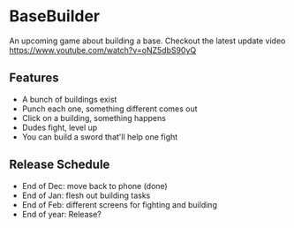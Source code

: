 # BaseBuilder
An upcoming game about building a base. Checkout the latest update video https://www.youtube.com/watch?v=oNZ5dbS90yQ

## Features
* A bunch of buildings exist
* Punch each one, something different comes out
* Click on a building, something happens
* Dudes fight, level up
* You can build a sword that'll help one fight

## Release Schedule

* End of Dec: move back to phone (done)
* End of Jan: flesh out building tasks
* End of Feb: different screens for fighting and building
* End of year: Release?
